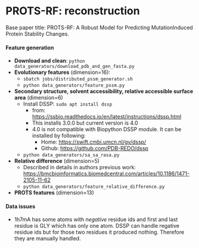 # PROTS-RF: reconstruction

Base paper title: PROTS-RF: A Robust Model for Predicting MutationInduced Protein Stability Changes.

#### Feature generation

* **Download and clean**: `python data_generators/download_pdb_and_gen_fasta.py`
* **Evolutionary features** (dimension=16):
  * `sbatch jobs/distributed_pssm_generator.sh`
  * `python data_generators/feature_pssm.py`
* **Secondary structure, solvent accessibility, relative accessible surface area** (dimension=6)
  * Install DSSP: `sudo apt install dssp`
    * from: https://ssbio.readthedocs.io/en/latest/instructions/dssp.html
    * This installs 3.0.0 but current version is 4.0
    * 4.0 is not compatible with Biopython DSSP module. It can be installed by following:
      * Home: https://swift.cmbi.umcn.nl/gv/dssp/
      * Github: https://github.com/PDB-REDO/dssp
  * `python data_generators/sa_sa_rasa.py`
* **Relative difference** (dimension=5)
  * Described in details in authors previous work: https://bmcbioinformatics.biomedcentral.com/articles/10.1186/1471-2105-11-62
  * `python data_generators/feature_relative_difference.py`
* **PROTS features** (dimension=13)

#### Data issues

* 1h7mA has some atoms with *negative* residue ids and first and last residue is GLY which has only one atom. DSSP can handle regative residue ids but for those two residues it produced nothing. Therefore they are manually handled.
